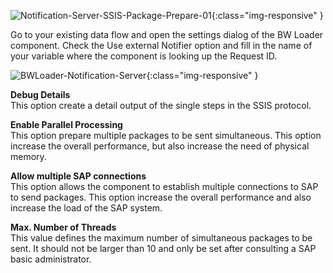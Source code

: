
![Notification-Server-SSIS-Package-Prepare-01](/img/content/Notification-Server-SSIS-Package-Prepare-01.png){:class="img-responsive" }

Go to your existing data flow and open the settings dialog of the BW Loader component. Check the Use external Notifier option and fill in the name of your variable where the component is looking up the Request ID.

![BWLoader-Notification-Server](/img/content/BWLoader-Notification-Server.png){:class="img-responsive" }


**Debug Details**<br>
This option create a detail output of the single steps in the SSIS protocol.

**Enable Parallel Processing**<br>
This option prepare multiple packages to be sent simultaneous. This option increase the overall performance, but also increase the need of physical memory.

**Allow multiple SAP connections**<br>
This option allows the component to establish multiple connections to SAP to send packages. This option increase the overall performance and also increase the load of the SAP system.

**Max. Number of Threads**<br>
This value defines the maximum number of simultaneous packages to be sent. It should not be larger than 10 and only be set after consulting a SAP basic administrator.